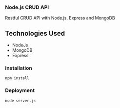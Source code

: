 ### Node.js CRUD API
Restful CRUD API with Node.js, Express and MongoDB

## Technologies Used

 - NodeJs
 - MongoDB
 - Express 
 
### Installation
    npm install
  
### Deployment
    node server.js
